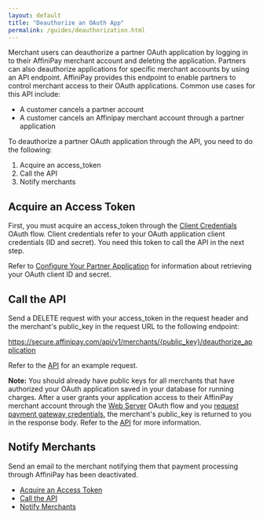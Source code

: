 ```yaml
---
layout: default
title: "Deauthorize an OAuth App"
permalink: /guides/deauthorization.html
---
```


Merchant users can deauthorize a partner OAuth application by logging in to their AffiniPay merchant account and deleting the application. Partners can also deauthorize applications for specific merchant accounts by using an API endpoint. AffiniPay provides this endpoint to enable partners to control merchant access to their OAuth applications. Common use cases for this API include:

-   A customer cancels a partner account
-   A customer cancels an Affinipay merchant account through a partner application

To deauthorize a partner OAuth application through the API, you need to do the following:

1.  Acquire an <span class="code-green">access_token</span>
2.  Call the API
3.  Notify merchants

## Acquire an Access Token
First, you must acquire an <span class="code-green">access_token</span> through the [Client Credentials](../basics/authentication.html#client-credentials) OAuth flow. Client credentials refer to your OAuth application client credentials (ID and secret). You need this token to call the API in the next step.

Refer to [Configure Your Partner Application](../guides/app-dev-getting-started.html#configure-your-partner-application) for information about retrieving your OAuth client ID and secret.

## Call the API
Send a <span class="api-operation">DELETE</span> request with your <span class="code-green">access_token</span> in the request header and the merchant's <span class="code-green">public_key</span> in the request URL to the following endpoint:

<span class="code-green">https://secure.affinipay.com/api/v1/merchants/{public_key}/deauthorize_application</span>

Refer to the <a href="../reference/api.html#deauthorize-an-oauth-application" target="&#95;blank">API</a> for an example request.

<span class="panel-note"><b>Note:</b> You should already have public keys for all merchants that have authorized your OAuth application saved in your database for running charges. After a user grants your application access to their AffiniPay merchant account through the <a href="../basics/authentication.html#web-server">Web Server</a> OAuth flow and you <a href="../guides/app-dev-getting-started.html#request-gateway-credentials">request payment gateway credentials</a>, the merchant's <span class="code-green">public_key</span> is returned to you in the response body. Refer to the <a href="../reference/api.html#request-gateway-credentials" target="&#95;blank">API</a> for more information.</span>

## Notify Merchants
Send an email to the merchant notifying them that payment processing through AffiniPay has been deactivated.

<!-- Scrollspy -->
<scrollspy-toc>
<div class="col hide-on-small-only m3 12">
  <div class="toc-wrapper pinned col s6 offset-s6" style="top: 150px;">
  <ul class="section table-of-contents" style="margin-right: 10px;">
      <li><a href="#acquire-an-access-token">Acquire an Access Token</a></li>
      <li><a href="#call-the-api">Call the API</a></li>
      <li><a href="#notify-merchants">Notify Merchants</a></li>
    </ul>
  </div>
</div>
</scrollspy-toc>
